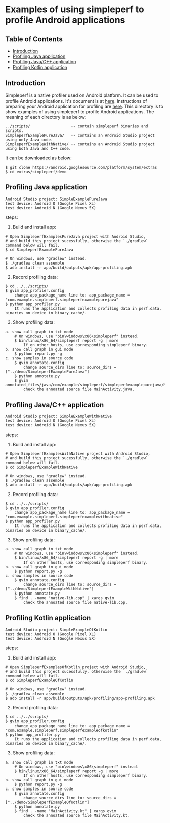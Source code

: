 # Examples of using simpleperf to profile Android applications

## Table of Contents

- [Introduction](#introduction)
- [Profiling Java application](#profiling-java-application)
- [Profiling Java/C++ application](#profiling-javac-application)
- [Profiling Kotlin application](#profiling-kotlin-application)

## Introduction

Simpleperf is a native profiler used on Android platform. It can be used to profile Android
applications. It's document is at [here](https://android.googlesource.com/platform/system/extras/+/master/simpleperf/README.md).
Instructions of preparing your Android application for profiling are [here](https://android.googlesource.com/platform/system/extras/+/master/simpleperf/README.md#Android-application-profiling).
This directory is to show examples of using simpleperf to profile Android applications. The
meaning of each directory is as below:

    ../scripts/                  -- contain simpleperf binaries and scripts.
    SimpleperfExamplePureJava/   -- contains an Android Studio project using only Java code.
    SimpleperfExampleWithNative/ -- contains an Android Studio project using both Java and C++ code.

It can be downloaded as below:

    $ git clone https://android.googlesource.com/platform/system/extras
    $ cd extras/simpleperf/demo

## Profiling Java application

    Android Studio project: SimpleExamplePureJava
    test device: Android O (Google Pixel XL)
    test device: Android N (Google Nexus 5X)

steps:
1. Build and install app:
```
# Open SimpleperfExamplesPureJava project with Android Studio,
# and build this project sucessfully, otherwise the `./gradlew` command below will fail.
$ cd SimpleperfExamplePureJava

# On windows, use "gradlew" instead.
$ ./gradlew clean assemble
$ adb install -r app/build/outputs/apk/app-profiling.apk
```

2. Record profiling data:
```
$ cd ../../scripts/
$ gvim app_profiler.config
    change app_package_name line to: app_package_name = "com.example.simpleperf.simpleperfexamplepurejava"
$ python app_profiler.py
    It runs the application and collects profiling data in perf.data, binaries on device in binary_cache/.
```

3. Show profiling data:
```
a. show call graph in txt mode
    # On windows, use "bin\windows\x86\simpleperf" instead.
    $ bin/linux/x86_64/simpleperf report -g | more
        If on other hosts, use corresponding simpleperf binary.
b. show call graph in gui mode
    $ python report.py -g
c. show samples in source code
    $ gvim annotate.config
        change source_dirs line to: source_dirs = ["../demo/SimpleperfExamplePureJava"]
    $ python annotate.py
    $ gvim annotated_files/java/com/example/simpleperf/simpleperfexamplepurejava/MainActivity.java
        check the annoated source file MainActivity.java.
```

## Profiling Java/C++ application

    Android Studio project: SimpleExampleWithNative
    test device: Android O (Google Pixel XL)
    test device: Android N (Google Nexus 5X)

steps:
1. Build and install app:
```
# Open SimpleperfExamplesWithNative project with Android Studio,
# and build this project sucessfully, otherwise the `./gradlew` command below will fail.
$ cd SimpleperfExampleWithNative

# On windows, use "gradlew" instead.
$ ./gradlew clean assemble
$ adb install -r app/build/outputs/apk/app-profiling.apk
```

2. Record profiling data:
```
$ cd ../../scripts/
$ gvim app_profiler.config
    change app_package_name line to: app_package_name = "com.example.simpleperf.simpleperfexamplewithnative"
$ python app_profiler.py
    It runs the application and collects profiling data in perf.data, binaries on device in binary_cache/.
```

3. Show profiling data:
```
a. show call graph in txt mode
    # On windows, use "bin\windows\x86\simpleperf" instead.
    $ bin/linux/x86_64/simpleperf report -g | more
        If on other hosts, use corresponding simpleperf binary.
b. show call graph in gui mode
    $ python report.py -g
c. show samples in source code
    $ gvim annotate.config
        change source_dirs line to: source_dirs = ["../demo/SimpleperfExampleWithNative"]
    $ python annotate.py
    $ find . -name "native-lib.cpp" | xargs gvim
        check the annoated source file native-lib.cpp.
```

## Profiling Kotlin application

    Android Studio project: SimpleExampleOfKotlin
    test device: Android O (Google Pixel XL)
    test device: Android N (Google Nexus 5X)

steps:
1. Build and install app:
```
# Open SimpleperfExamplesOfKotlin project with Android Studio,
# and build this project sucessfully, otherwise the `./gradlew` command below will fail.
$ cd SimpleperfExampleOfKotlin

# On windows, use "gradlew" instead.
$ ./gradlew clean assemble
$ adb install -r app/build/outputs/apk/profiling/app-profiling.apk
```

2. Record profiling data:
```
$ cd ../../scripts/
$ gvim app_profiler.config
    change app_package_name line to: app_package_name = "com.example.simpleperf.simpleperfexampleofkotlin"
$ python app_profiler.py
    It runs the application and collects profiling data in perf.data, binaries on device in binary_cache/.
```

3. Show profiling data:
```
a. show call graph in txt mode
    # On windows, use "bin\windows\x86\simpleperf" instead.
    $ bin/linux/x86_64/simpleperf report -g | more
        If on other hosts, use corresponding simpleperf binary.
b. show call graph in gui mode
    $ python report.py -g
c. show samples in source code
    $ gvim annotate.config
        change source_dirs line to: source_dirs = ["../demo/SimpleperfExampleOfKotlin"]
    $ python annotate.py
    $ find . -name "MainActivity.kt" | xargs gvim
        check the annoated source file MainActivity.kt.
```
